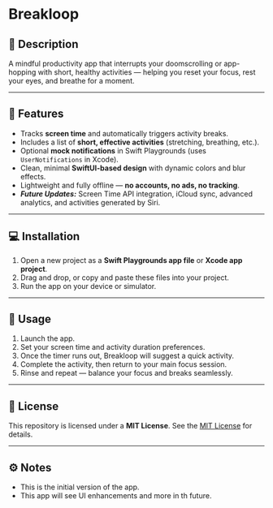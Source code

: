 # Breakloop

## 🚀 Description
A mindful productivity app that interrupts your doomscrolling or app-hopping with short, healthy activities — helping you reset your focus, rest your eyes, and breathe for a moment.

---

## 🎯 Features
- Tracks **screen time** and automatically triggers activity breaks.    
- Includes a list of **short, effective activities** (stretching, breathing, etc.).    
- Optional **mock notifications** in Swift Playgrounds (uses `UserNotifications` in Xcode).  
- Clean, minimal **SwiftUI-based design** with dynamic colors and blur effects.    
- Lightweight and fully offline — **no accounts, no ads, no tracking**.    
- ***Future Updates:*** Screen Time API integration, iCloud sync, advanced analytics, and activities generated by Siri.    

---

## 💻 Installation
1. Open a new project as a **Swift Playgrounds app file** or **Xcode app project**.  
2. Drag and drop, or copy and paste these files into your project.  
3. Run the app on your device or simulator.  

---

## 🏃 Usage
1. Launch the app.  
2. Set your screen time and activity duration preferences.  
3. Once the timer runs out, Breakloop will suggest a quick activity.  
4. Complete the activity, then return to your main focus session.  
5. Rinse and repeat — balance your focus and breaks seamlessly.  

---

## 📄 License
This repository is licensed under a **MIT License**. See the [MIT License](LICENSE.txt) for details.

---

## ⚙️ Notes
- This is the initial version of the app.
- This app will see UI enhancements and more in th future.
